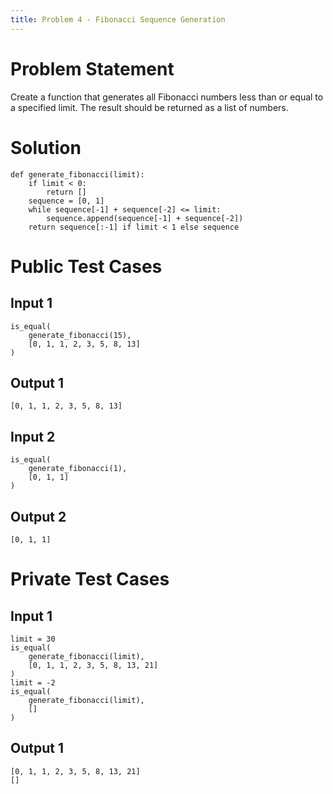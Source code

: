 ```yaml
---
title: Problem 4 - Fibonacci Sequence Generation
---
```


# Problem Statement

Create a function that generates all Fibonacci numbers less than or equal to a specified limit. The result should be returned as a list of numbers.

# Solution

```py3
def generate_fibonacci(limit):
    if limit < 0:
        return []
    sequence = [0, 1]
    while sequence[-1] + sequence[-2] <= limit:
        sequence.append(sequence[-1] + sequence[-2])
    return sequence[:-1] if limit < 1 else sequence
```

# Public Test Cases

## Input 1

```
is_equal(
    generate_fibonacci(15),
    [0, 1, 1, 2, 3, 5, 8, 13]
)
```

## Output 1

```
[0, 1, 1, 2, 3, 5, 8, 13]
```

## Input 2

```
is_equal(
    generate_fibonacci(1),
    [0, 1, 1]
)
```

## Output 2

```
[0, 1, 1]
```

# Private Test Cases

## Input 1

```
limit = 30
is_equal(
    generate_fibonacci(limit),
    [0, 1, 1, 2, 3, 5, 8, 13, 21]
)
limit = -2
is_equal(
    generate_fibonacci(limit),
    []
)
```

## Output 1

```
[0, 1, 1, 2, 3, 5, 8, 13, 21]
[]
```

